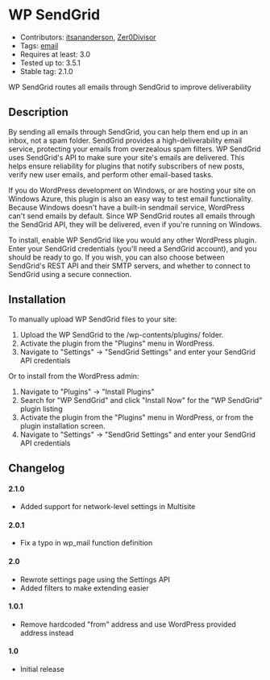 WP SendGrid
===========
* Contributors: [itsananderson](http://profiles.wordpress.org/itsananderson),
  [Zer0Divisor](http://profiles.wordpress.org/Zer0Divisor)
* Tags: [email](http://wordpress.org/extend/plugins/tags/email)
* Requires at least: 3.0
* Tested up to: 3.5.1
* Stable tag: 2.1.0

WP SendGrid routes all emails through SendGrid to improve deliverability

Description
-----------

By sending all emails through SendGrid, you can help them end up in an inbox, not a spam folder.
SendGrid provides a high-deliverability email service, protecting your emails from overzealous spam filters.
WP SendGrid uses SendGrid's API to make sure your site's emails are delivered.
This helps ensure reliability for plugins that notify subscribers of new posts, verify new user emails, and perform other email-based tasks.

If you do WordPress development on Windows, or are hosting your site on Windows Azure, this plugin is also an easy way to test email functionality.
Because Windows doesn't have a built-in sendmail service, WordPress can't send emails by default.
Since WP SendGrid routes all emails through the SendGrid API, they will be delivered, even if you're running on Windows.

To install, enable WP SendGrid like you would any other WordPress plugin. Enter your SendGrid credentials (you'll need a SendGrid account), and you should be ready to go. If you wish, you can also choose between SendGrid's REST API and their SMTP servers, and whether to connect to SendGrid using a secure connection.

Installation
------------

To manually upload WP SendGrid files to your site:

1. Upload the WP SendGrid to the /wp-contents/plugins/ folder.
1. Activate the plugin from the "Plugins" menu in WordPress.
1. Navigate to "Settings" &rarr; "SendGrid Settings" and enter your SendGrid API credentials

Or to install from the WordPress admin:

1. Navigate to "Plugins" &rarr; "Install Plugins"
1. Search for "WP SendGrid" and click "Install Now" for the "WP SendGrid" plugin listing
1. Activate the plugin from the "Plugins" menu in WordPress, or from the plugin installation screen.
1. Navigate to "Settings" &rarr; "SendGrid Settings" and enter your SendGrid API credentials

Changelog
---------

#### 2.1.0 ####
* Added support for network-level settings in Multisite

#### 2.0.1 ####
* Fix a typo in wp_mail function definition

#### 2.0 ####
* Rewrote settings page using the Settings API
* Added filters to make extending easier

#### 1.0.1 ####
* Remove hardcoded "from" address and use WordPress provided address instead

#### 1.0 ####
* Initial release
